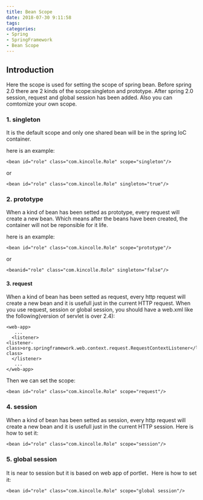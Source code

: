 ```yaml
---
title: Bean Scope
date: 2018-07-30 9:11:58
tags:
categories:
- Spring
- SpringFramework
- Bean Scope
---
```

## Introduction
<bean id="role" class="com.kincolle.Role" scope="singleton"/>
Here the scope is used for setting the scope of spring bean. Before spring 2.0 there are 2 kinds of the scope:singleton and prototype. After spring 2.0 session, request and global session has been added. Also you can comtomize your own scope.   


### 1. singleton
It is the default scope and only one shared bean will be in the spring IoC container.

here is an example:

	<bean id="role" class="com.kincolle.Role" scope="singleton"/> 

or

	<bean id="role" class="com.kincolle.Role" singleton="true"/>

### 2. prototype
When a kind of bean has been setted as prototype, every request will create a new bean. Which means after the beans have been created, the container will not be reponsible for it life.

here is an example:

	<bean id="role" class="com.kincolle.Role" scope="prototype"/>

or

	<beanid="role" class="com.kincolle.Role" singleton="false"/>


#### 3. request
When a kind of bean has been setted as request, every http request will create a new bean and it is usefull just in the current HTTP request. When you use request, session or global session, you should have a web.xml like the following(version of servlet is over 2.4):

	<web-app>
	   ...
	  <listener>
	<listener-class>org.springframework.web.context.request.RequestContextListener</listener-class>
	  </listener>
	   ...
	</web-app>
 
Then we can set the scope:

	<bean id="role" class="com.kincolle.Role" scope="request"/>

### 4. session
When a kind of bean has been setted as session, every http request will create a new bean and  it is usefull just in the current HTTP session.  Here is how to set it:

	<bean id="role" class="com.kincolle.Role" scope="session"/>

### 5. global session
It is near to session but it is based on web app of portlet．Here is how to set it:

	<bean id="role" class="com.kincolle.Role" scope="global session"/>

